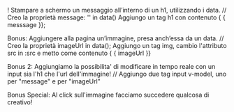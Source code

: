 ! Stampare a schermo un messaggio all’interno di un h1, utilizzando i data.
// Creo la proprietà message: '' in data() 
    Aggiungo un tag h1 con contenuto { { messsage }};
    

Bonus:
Aggiungere alla pagina un’immagine, presa anch’essa da un data.
// Creo la proprietà imageUrl in data();
    Aggiungo un tag img, cambio l'attributo src in :src e metto come contenuto { { imageUrl }}

Bonus 2:
Aggiungiamo la possibilita' di modificare in tempo reale con un input sia l'h1 che l'url dell'immagine!
// Aggiungo due tag input v-model, uno per "message" e per "imageUrl"

Bonus Special:
Al click sull'immagine facciamo succedere qualcosa di creativo!